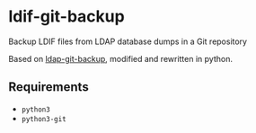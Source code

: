 # ldif-git-backup

Backup LDIF files from LDAP database dumps in a Git repository

Based on [ldap-git-backup](https://github.com/elmar/ldap-git-backup), modified and rewritten in python.

## Requirements

- `python3`
- `python3-git`
